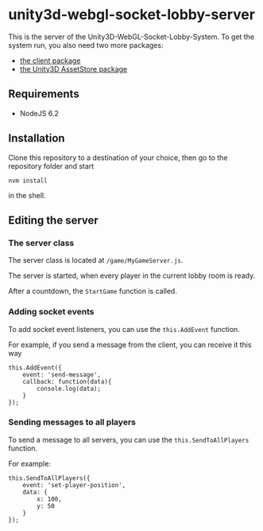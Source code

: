 # unity3d-webgl-socket-lobby-server

This is the server of the Unity3D-WebGL-Socket-Lobby-System.
To get the system run, you also need two more packages:

* [the client package](https://github.com/daspete/unity3d-webgl-socket-lobby-client)
* [the Unity3D AssetStore package]()

## Requirements
* NodeJS 6.2

## Installation
Clone this repository to a destination of your choice, then go to the repository folder and start
```
nvm install
```

in the shell.

## Editing the server

### The server class
The server class is located at `/game/MyGameServer.js`.

The server is started, when every player in the current lobby room is ready.

After a countdown, the `StartGame` function is called.

### Adding socket events
To add socket event listeners, you can use the `this.AddEvent` function.

For example, if you send a message from the client, you can receive it this way

```
this.AddEvent({
    event: 'send-message',
    callback: function(data){
        console.log(data);
    }
});
```

### Sending messages to all players
To send a message to all servers, you can use the `this.SendToAllPlayers` function.

For example: 
```
this.SendToAllPlayers({
    event: 'set-player-position',
    data: {
        x: 100,
        y: 50
    }
});
```